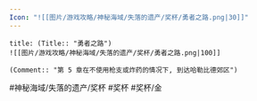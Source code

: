 ```yaml
---
Icon: "![[图片/游戏攻略/神秘海域/失落的遗产/奖杯/勇者之路.png|30]]"
---
```

```ad-common-gold-trophy
title: (Title:: "勇者之路")
![[图片/游戏攻略/神秘海域/失落的遗产/奖杯/勇者之路.png|100]]

(Comment:: "第 5 章在不使用枪支或炸药的情况下, 到达哈勒比德郊区")
```

#神秘海域/失落的遗产/奖杯 #奖杯 #奖杯/金
